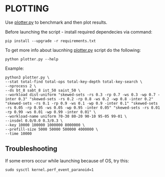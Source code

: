 # PLOTTING

Use [plotter.py](plotting/plotter.py) to benchmark and then plot results.

Before launching the script - install required dependecies via command:

```shell
pip install --upgrade -r requirements.txt
```

To get more info about laucnhing [plotter.py](plotting/plotter.py) script do the following:

```shell
python plotter.py --help
```

Example:

```shell
python3 plotter.py \
--stat total-find total-ops total-key-depth total-key-search \
--nprocess 2 \
--ds bt_8 sabt_8 ist_50 saist_50 \
--workload dist-uniform "skewed-sets -rs 0.3 -rp 0.7 -ws 0.3 -wp 0.7 -inter 0.3" "skewed-sets -rs 0.2 -rp 0.8 -ws 0.2 -wp 0.8 -inter 0.2" "skewed-sets -rs 0.1 -rp 0.9 -ws 0.1 -wp 0.9 -inter 0.1" "skewed-sets -rs 0.05 -rp 0.95 -ws 0.05 -wp 0.95 -inter 0.05" "skewed-sets -rs 0.01 -rp 0.99 -ws 0.01 -wp 0.99 -inter 0.01" \
--workload-name uniform 70-30 80-20 90-10 95-05 99-01 \
--insdel 0.0/0.0 0.3/0.3 \
--key 10000 100000 1000000 8000000 \
--prefill-size 5000 50000 500000 4000000 \
--time 10000
```

## Troubleshooting

If some errors occur while launching because of OS, try this:

```shell
sudo sysctl kernel.perf_event_paranoid=1
```

